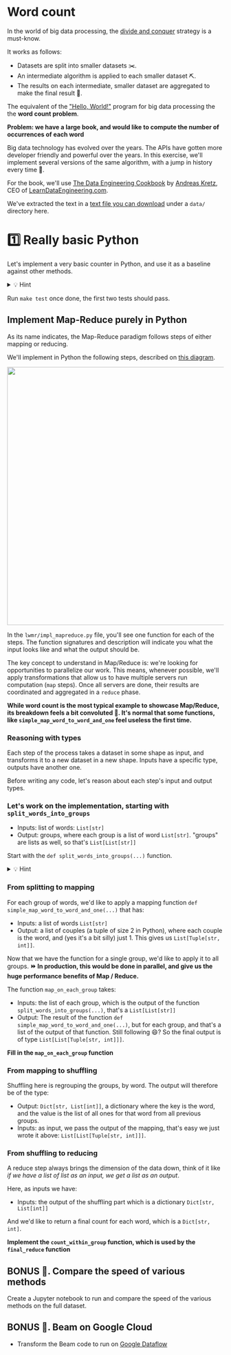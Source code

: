 # Word count

In the world of big data processing, the [divide and conquer](https://en.wikipedia.org/wiki/Divide-and-conquer_algorithm) strategy is a must-know.

It works as follows:

- Datasets are split into smaller datasets ✂️.
- An intermediate algorithm is applied to each smaller dataset ⛏️.
- The results on each intermediate, smaller dataset are aggregated to make the final result 🔗.

The equivalent of the ["Hello, World!"](https://en.wikipedia.org/wiki/%22Hello,_World!%22_program) program for big data processing the the **word count problem**.

**Problem: we have a large book, and would like to compute the number of occurrences of each word**

Big data technology has evolved over the years. The APIs have gotten more developer friendly and powerful over the years. In this exercise, we'll implement several versions of the same algorithm, with a jump in history every time 📜.

For the book, we'll use [The Data Engineering Cookbook](https://www.darwinpricing.com/training/Data_Engineering_Cookbook.pdf) by [Andreas Kretz](https://www.linkedin.com/in/andreas-kretz/?originalSubdomain=de), CEO of [LearnDataEngineering.com](https://learndataengineering.com/).

We've extracted the text in a [text file you can download](https://storage.googleapis.com/lewagon-data-engineering-bootcamp-assets/datasets/data-engineering-cookbook-book/The_Data_Engineering_Cookbook.txt) under a `data/` directory here.

# 1️⃣ Really basic Python

Let's implement a very basic counter in Python, and use it as a baseline against other methods.

<details>
  <summary markdown='span'>💡 Hint</summary>

  You can use the [Counter](https://docs.python.org/3/library/collections.html#counter-objects) in the standard library. There is a handy example.
</details>

Run `make test` once done, the first two tests should pass.

## Implement Map-Reduce purely in Python

As its name indicates, the Map-Reduce paradigm follows steps of either mapping or reducing.

We'll implement in Python the following steps, described on [this diagram](https://cdn.educba.com/academy/wp-content/uploads/2020/04/map-flowchart.png.webp).

<img src="https://cdn.educba.com/academy/wp-content/uploads/2020/04/map-flowchart.png.webp" width=600>

In the `lwmr/impl_mapreduce.py` file, you'll see one function for each of the steps. The function signatures and description will indicate you what the input looks like and what the output should be.

The key concept to understand in Map/Reduce is: we're looking for opportunities to parallelize our work. This means, whenever possible, we'll apply transformations that allow us to have multiple servers run computation (`map` steps). Once all servers are done, their results are coordinated and aggregated in a `reduce` phase.

**While word count is the most typical example to showcase Map/Reduce, its breakdown feels a bit convoluted 🐡. It's normal that some functions, like `simple_map_word_to_word_and_one` feel useless the first time.**

### Reasoning with types

Each step of the process takes a dataset in some shape as input, and transforms it to a new dataset in a new shape. Inputs have a specific type, outputs have another one.

Before writing any code, let's reason about each step's input and output types.

### Let's work on the implementation, starting with `split_words_into_groups`

- Inputs: list of words: `List[str]`
- Output: groups, where each group is a list of word `List[str]`. "groups" are lists as well, so that's `List[List[str]]`

Start with the `def split_words_into_groups(...)` function.

<details>
  <summary markdown='span'>💡 Hint</summary>

  Try Numpy's [array_split](https://numpy.org/doc/stable/reference/generated/numpy.array_split.html).
</details>

### From splitting to mapping

For each group of words, we'd like to apply a mapping function `def simple_map_word_to_word_and_one(...)` that has:

- Inputs: a list of words `List[str]`
- Output: a list of couples (a tuple of size 2 in Python), where each couple is the word, and (yes it's a bit silly) just 1. This gives us `List[Tuple[str, int]]`.

Now that we have the function for a single group, we'd like to apply it to all groups. **⏩ In production, this would be done in parallel, and give us the huge performance benefits of Map / Reduce.**

The function `map_on_each_group` takes:

- Inputs: the list of each group, which is the output of the function `split_words_into_groups(...)`, that's a `List[List[str]]`
- Output: The result of the function `def simple_map_word_to_word_and_one(...)`, but for each group, and that's a list of the output of that function. Still following 😄? So the final output is of type `List[List[Tuple[str, int]]]`.

**Fill in the `map_on_each_group` function**

### From mapping to shuffling

Shuffling here is regrouping the groups, by word. The output will therefore be of the type:

- Output: `Dict[str, List[int]]`, a dictionary where the key is the word, and the value is the list of all ones for that word from all previous groups.
- Inputs: as input, we pass the output of the mapping, that's easy we just wrote it above: `List[List[Tuple[str, int]]]`.

### From shuffling to reducing

A reduce step always brings the dimension of the data down, think of it like <i>if we have a list of list as an input, we get a list as an output</i>.

Here, as inputs we have:

- Inputs: the output of the shuffling part which is a dictionary `Dict[str, List[int]]`

And we'd like to return a final count for each word, which is a `Dict[str, int]`.

**Implement the `count_within_group` function, which is used by the `final_reduce` function**


## BONUS 🤝. Compare the speed of various methods

Create a Jupyter notebook to run and compare the speed of the various methods on the full dataset.

## BONUS 🤝. Beam on Google Cloud

- Transform the Beam code to run on [Google Dataflow](https://cloud.google.com/dataflow/docs/quickstarts/create-pipeline-python?hl=en#run-the-pipeline-on-the-dataflow-service)
